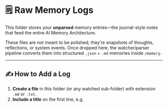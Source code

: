# 🗒️ Raw Memory Logs

This folder stores your **unparsed** memory entries—the journal-style notes that feed the entire AI Memory Architecture.

These files are *not* meant to be polished; they’re snapshots of thoughts, reflections, or system events. Once dropped here, the watcher/​parser pipeline converts them into structured `.json` + `.md` memories inside `/memory`.

---

## ✍️ How to Add a Log

1. **Create a file** in this folder (or any watched sub-folder) with extension `.md` or `.txt`.  
2. **Include a title** on the first line, e.g.  
